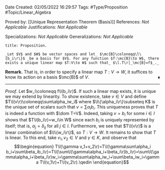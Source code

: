 <div class="topSpace"></div>

Date Created: 02/05/2022 16:29:57
Tags: #Type/Proposition #Topic/Linear_Algebra

Proved by: [[Unique Representation Theorem (Basis)]]
References: _Not Applicable_
Justifications: _Not Applicable_

Specializations: _Not Applicable_
Generalizations: _Not Applicable_

``` ad-Proposition
title: Proposition.

_Let $V$ and $W$ be vector spaces and let_ $\mc{B}\coloneqq\l\{b_i\r\}$ _be a basis for $V$. For any function $f:\mc{B}\to W$, there exists a unique linear map $T:V\to W$ such that_ $\l.T\r|_\mc{B}=f$_._

```

**Remark.** That is, in order to specify a linear map $T:V\to W$, it suffices to know its action on a basis $\mc{B}$ of $V$.<span style="float:right;">$\blacklozenge$</span>

---

_Proof_. Let $w_i\coloneqq f\l(b_i\r)$. If such a linear map exists, it is unique we may extend by linearity. To show existence, take $v\in V$ and define $T\l(v\r)\coloneqq\sum\alpha_iw_i$ where $\l\{\alpha_i\r\}\subseteq K$ is the unique set of scalars such that $v=\sum\alpha_ib_i$. This uniqueness proves that $T$ is indeed a function with $\dom T=V$. Indeed, taking $v=b_i$ for some $i\in I$ shows that $T\l(b_i\r)=w_i\in W$ since each $b_i$ is uniquely represented by itself; that is, $\alpha_j=\delta_{ij}$ for all $j\in I$. Furthermore, we see that $T\l(v\r)$ is a linear combination of $\l\{w_i\r\}$, so $T:V\to W$. It remains to show that $T$ is linear. To this end, take $v_1,v_2\in V$ and $\gamma\in K$, and observe that
$$\begin{equation}
    T\l(\gamma v_1+v_2\r)=T\l(\gamma\sum\alpha_i b_i+\sum\beta_ib_i\r)=T\l(\sum\l(\gamma\alpha_i+\beta_i\r)b_i\r)=\sum\l(\gamma\alpha_i+\beta_i\r)w_i=\gamma\sum\alpha_iw_i+\sum\beta_iw_i=\gamma T\l(v_1\r)+T\l(v_2\r).\qedin
\end{equation}$$
